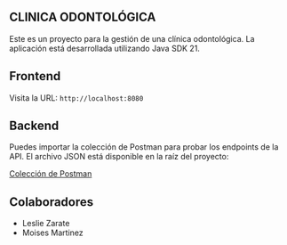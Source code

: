 ## CLINICA ODONTOLÓGICA 

Este es un proyecto para la gestión de una clínica odontológica. La aplicación está desarrollada utilizando Java SDK 21.

## Frontend
Visita la URL: `http://localhost:8080`


## Backend

Puedes importar la colección de Postman para probar los endpoints de la API. El archivo JSON está disponible en la raíz del proyecto:

[Colección de Postman](./Backend-C4.postman_collection.json)

## Colaboradores
* Leslie Zarate
* Moises Martinez